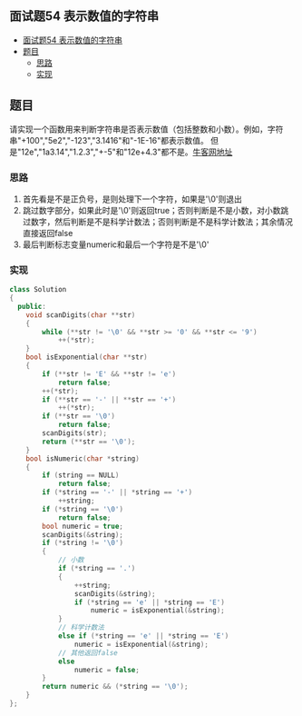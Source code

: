 ## 面试题54 表示数值的字符串

<!-- TOC -->

- [面试题54 表示数值的字符串](#面试题54-表示数值的字符串)
- [题目](#题目)
    - [思路](#思路)
    - [实现](#实现)

<!-- /TOC -->

## 题目

请实现一个函数用来判断字符串是否表示数值（包括整数和小数）。例如，字符串"+100","5e2","-123","3.1416"和"-1E-16"都表示数值。 但是"12e","1a3.14","1.2.3","+-5"和"12e+4.3"都不是。[牛客网地址][url]

### 思路
1. 首先看是不是正负号，是则处理下一个字符，如果是'\0'则退出
2. 跳过数字部分，如果此时是'\0'则返回true；否则判断是不是小数，对小数跳过数字，然后判断是不是科学计数法；否则判断是不是科学计数法；其余情况直接返回false
3. 最后判断标志变量numeric和最后一个字符是不是'\0'

### 实现

```cpp
class Solution
{
  public:
    void scanDigits(char **str)
    {
        while (**str != '\0' && **str >= '0' && **str <= '9')
            ++(*str);
    }
    bool isExponential(char **str)
    {
        if (**str != 'E' && **str != 'e')
            return false;
        ++(*str);
        if (**str == '-' || **str == '+')
            ++(*str);
        if (**str == '\0')
            return false;
        scanDigits(str);
        return (**str == '\0');
    }
    bool isNumeric(char *string)
    {
        if (string == NULL)
            return false;
        if (*string == '-' || *string == '+')
            ++string;
        if (*string == '\0')
            return false;
        bool numeric = true;
        scanDigits(&string);
        if (*string != '\0')
        {
            // 小数
            if (*string == '.')
            {
                ++string;
                scanDigits(&string);
                if (*string == 'e' || *string == 'E')
                    numeric = isExponential(&string);
            }
            // 科学计数法
            else if (*string == 'e' || *string == 'E')
                numeric = isExponential(&string);
            // 其他返回false
            else
                numeric = false;
        }
        return numeric && (*string == '\0');
    }
};
``` 
[url]:https://www.nowcoder.com/practice/6f8c901d091949a5837e24bb82a731f2?tpId=13&tqId=11206&tPage=3&rp=3&ru=/ta/coding-interviews&qru=/ta/coding-interviews/question-ranking